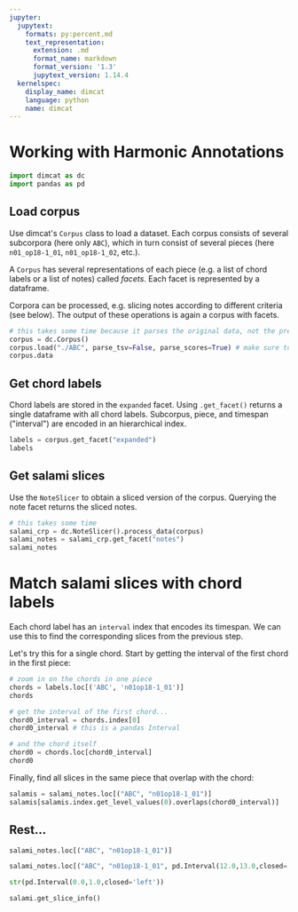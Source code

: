 ```yaml
---
jupyter:
  jupytext:
    formats: py:percent,md
    text_representation:
      extension: .md
      format_name: markdown
      format_version: '1.3'
      jupytext_version: 1.14.4
  kernelspec:
    display_name: dimcat
    language: python
    name: dimcat
---
```


# Working with Harmonic Annotations

```python
import dimcat as dc
import pandas as pd
```

## Load corpus

Use dimcat's `Corpus` class to load a dataset.
Each corpus consists of several subcorpora (here only `ABC`),
which in turn consist of several pieces (here `n01_op18-1_01`, `n01_op18-1_02`, etc.).

A `Corpus` has several representations of each piece (e.g. a list of chord labels or a list of notes) called *facets*.
Each facet is represented by a dataframe.

Corpora can be processed, e.g. slicing notes according to different criteria (see below).
The output of these operations is again a corpus with facets.

```python
# this takes some time because it parses the original data, not the preprocessed tsv files
corpus = dc.Corpus()
corpus.load("./ABC", parse_tsv=False, parse_scores=True) # make sure to parse directly from MuseScore files
corpus.data
```

## Get chord labels

Chord labels are stored in the `expanded` facet.
Using `.get_facet()` returns a single dataframe with all chord labels.
Subcorpus, piece, and timespan ("interval") are encoded in an hierarchical index.

```python
labels = corpus.get_facet("expanded")
labels
```

## Get salami slices

Use the `NoteSlicer` to obtain a sliced version of the corpus.
Querying the note facet returns the sliced notes.

```python
# this takes some time
salami_crp = dc.NoteSlicer().process_data(corpus)
salami_notes = salami_crp.get_facet("notes")
salami_notes
```

# Match salami slices with chord labels

Each chord label has an `interval` index that encodes its timespan.
We can use this to find the corresponding slices from the previous step.

Let's try this for a single chord. Start by getting the interval of the first chord in the first piece:

```python
# zoom in on the chords in one piece
chords = labels.loc[('ABC', 'n01op18-1_01')]
chords
```

```python
# get the interval of the first chord...
chord0_interval = chords.index[0]
chord0_interval # this is a pandas Interval
```

```python
# and the chord itself
chord0 = chords.loc[chord0_interval]
chord0
```

Finally, find all slices in the same piece that overlap with the chord:

```python
salamis = salami_notes.loc[("ABC", "n01op18-1_01")]
salamis[salamis.index.get_level_values(0).overlaps(chord0_interval)]
```

## Rest...

```python
salami_notes.loc[("ABC", "n01op18-1_01")]
```

```python
salami_notes.loc[("ABC", "n01op18-1_01", pd.Interval(12.0,13.0,closed='left'))]
```

```python
str(pd.Interval(0.0,1.0,closed='left'))
```

```python
salami.get_slice_info()
```

```python

```
